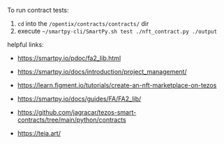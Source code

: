 To run contract tests:

1. `cd` into the `/opentix/contracts/contracts/` dir
2. execute `~/smartpy-cli/SmartPy.sh test ./nft_contract.py ./output`


helpful links:
- https://smartpy.io/pdoc/fa2_lib.html
- https://smartpy.io/docs/introduction/project_management/
- https://learn.figment.io/tutorials/create-an-nft-marketplace-on-tezos
- https://smartpy.io/docs/guides/FA/FA2_lib/
- https://github.com/jagracar/tezos-smart-contracts/tree/main/python/contracts

- https://teia.art/
